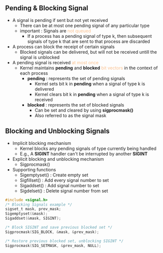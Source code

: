## Pending & Blocking Signal
- A signal is pending if sent but not yet received
	- There can be at most one pending signal of any particular type
	- important : Signals are <font color="#fac08f">not queued</font>
		- If a process has a pending signal of type k, then subsequent signals of type k that are sent to that process are discarded
- A process can block the receipt of certain signals
	- Blocked signals can be delivered, but will not be received untill the signal is unblocked
- A pending signal is received <font color="#fac08f">at most once</font>
	- Kernel maintains **pending** and **blocked** <font color="#fac08f">bit vectors</font> in the context of each process
		- **pending** : represents the set of pending signals
			- Kernel sets bit k in **pending** when a signal of type k is delivered
			- Kernel clears bit k in **pending** when a signal of type k is received
		- **blocked** : represents the set of blocked signals
			- Can be set and cleared by using **sigprocmask()**
			- Also referred to as the signal mask
## Blocking and Unblocking Signals
- Implicit blocking mechanism
	- Kernel blocks any pending signals of type currently being handled
	- E.g., A **SIGINT** handler can't be interrupted by another **SIGINT**
- Explicit blocking and unblocking mechanism
	- $\text{Sigprocmask()}$
- Supporting functions
	- $\text{Sigemptyset()}$ : Create empty set
	- $\text{Sigfillset()}$ : Add every signal number to set
	- $\text{Sigaddset()}$ : Add signal number to set
	- $\text{Sigdelset()}$ : Delete signal number from set
```c
#include <signal.h>
/* Blocking Signals example */
sigset_t mask, prev_mask;
Sigemptyset(&mask);
Sigaddset(&mask, SIGINT);

/* Block SIGINT and save previous blocked set */
Sigprocmask(SIG_BLOCK, &mask, &prev_mask);

/* Restore previous blocked set, unblocking SIGINT */ 
Sigprocmask(SIG_SETMASK, &prev_mask, NULL);
```